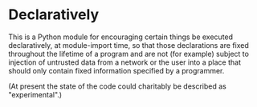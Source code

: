 # Declaratively

This is a Python module for encouraging certain things be executed
declaratively, at module-import time, so that those declarations are fixed
throughout the lifetime of a program and are not (for example) subject to
injection of untrusted data from a network or the user into a place that should
only contain fixed information specified by a programmer.

(At present the state of the code could charitably be described as
"experimental".)
